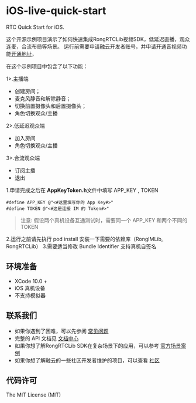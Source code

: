 # iOS-live-quick-start
RTC Quick Start for iOS.

这个开源示例项目演示了如何快速集成RongRTCLib视频SDK，低延迟直播，观众连麦，合流布局等场景。
运行前需要申请融云开发者账号，并申请开通音视频功能[开通地址](https://www.rongcloud.cn/docs/)，

在这个示例项目中包含了以下功能：

1>.主播端
- 创建房间；
- 麦克风静音和解除静音；
- 切换前置摄像头和后置摄像头；
- 角色切换观众/主播

2>.低延迟观众端
- 加入房间
- 角色切换观众/主播

3>.合流观众端
- 订阅主播
- 退出


1.申请完成之后在 **AppKeyToken.h**文件中填写 APP_KEY , TOKEN

```
#define APP_KEY @"<#这里填写你的 App Key#>"
#define TOKEN @"<#这是连接 IM 的 Token#>"
```

> 注意: 假设两个真机设备互通测试时，需要同一个 APP_KEY 和两个不同的 TOKEN

2.运行之前请先执行 pod install 安装一下需要的依赖库（RongIMLib, RongRTCLib）
3.需要适当修改 Bundle Identifier 支持真机自签名

## 环境准备

- XCode 10.0 +
- iOS 真机设备
- 不支持模拟器


## 联系我们

- 如果你遇到了困难，可以先参阅 [常见问题](https://docs.rongcloud.cn/v4/views/im/ui/faq/overview.html)
- 完整的 API 文档见 [文档中心](https://docs.rongcloud.cn/v4/)
- 如果你想了解RongRTCLib SDK在复杂场景下的应用，可以参考 [官方场景案例](https://www.rongcloud.cn/downloads/demo)
- 如果你想了解融云的一些社区开发者维护的项目，可以查看 [社区](https://geekonline.rongcloud.cn/)

## 代码许可

The MIT License (MIT)
